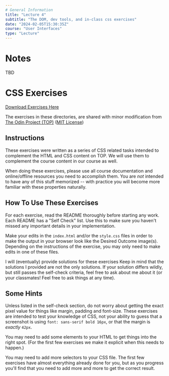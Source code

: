 ```yaml
---
# General Information
title: "Lecture 4"
subtitle: "The DOM, dev tools, and in-class css exercises"
date: "2024-02-05T15:30:35Z"
course: "User Interfaces"
type: "Lecture"
---
```


# Notes

TBD

# CSS Exercises

[Download Exercises Here](/assets/notes/2024-user-interfaces/week03-foundations-exercises.zip)

The exercises in these directories, are shared with minor modification from [The Odin Project (TOP)](https://github.com/TheOdinProject/css-exercises) ([MIT License](https://github.com/TheOdinProject/css-exercises/blob/main/LICENSE))

## Instructions

These exercises were written as a series of CSS related tasks intended to complement the HTML and CSS content on TOP. We will use them to complement the course content in our course as well.

When doing these exercises, please use all course documentation and online/offline resources you need to accomplish them. You are _not_ intended to have any of this stuff memorized -- with practice you will become more familiar with these properties naturally.

## How To Use These Exercises

For each exercise, read the README thoroughly before starting any work. Each README has a "Self Check" list. Use this to make sure you haven't missed any important details in your implementation.

Make your edits in the `index.html` and/or the `style.css` files in order to make the output in your browser look like the Desired Outcome image(s). Depending on the instructions of the exercise, you may only need to make edits in one of these files.

I will (eventually) provide solutions for these exercises Keep in mind that the solutions I provided are not the only solutions. If your solution differs wildly, but still passes the self-check criteria, feel free to ask about me about it (or your classmates! Feel free to ask things at any time).

## Some Hints

Unless listed in the self-check section, do not worry about getting the exact
pixel value for things like margin, padding and font-size. These exercises are
intended to test your knowledge of CSS, not your ability to guess that a
screenshot is using `font: sans-serif bold 16px`, or that the margin is
_exactly_ `42px`.

You may need to add some elements to your HTML to get things into the right
spot. (For the first few exercises we make it explicit when this needs to
happen.)

You may need to add more selectors to your CSS file. The first few exercises
have almost everything already done for you, but as you progress you'll find
that you need to add more and more to get the correct result.
